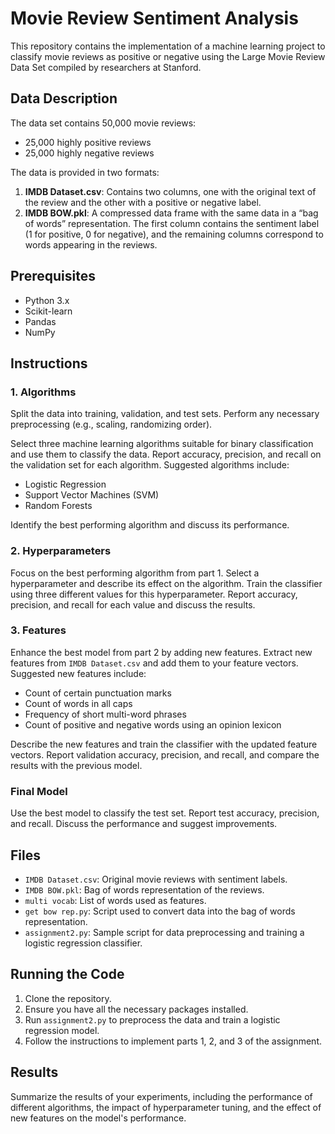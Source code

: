 # Movie Review Sentiment Analysis

This repository contains the implementation of a machine learning project to classify movie reviews as positive or negative using the Large Movie Review Data Set compiled by researchers at Stanford.

## Data Description

The data set contains 50,000 movie reviews:
- 25,000 highly positive reviews
- 25,000 highly negative reviews

The data is provided in two formats:
1. **IMDB Dataset.csv**: Contains two columns, one with the original text of the review and the other with a positive or negative label.
2. **IMDB BOW.pkl**: A compressed data frame with the same data in a “bag of words” representation. The first column contains the sentiment label (1 for positive, 0 for negative), and the remaining columns correspond to words appearing in the reviews.

## Prerequisites

- Python 3.x
- Scikit-learn
- Pandas
- NumPy

## Instructions

### 1. Algorithms

Split the data into training, validation, and test sets. Perform any necessary preprocessing (e.g., scaling, randomizing order).

Select three machine learning algorithms suitable for binary classification and use them to classify the data. Report accuracy, precision, and recall on the validation set for each algorithm. Suggested algorithms include:
- Logistic Regression
- Support Vector Machines (SVM)
- Random Forests

Identify the best performing algorithm and discuss its performance.

### 2. Hyperparameters

Focus on the best performing algorithm from part 1. Select a hyperparameter and describe its effect on the algorithm. Train the classifier using three different values for this hyperparameter. Report accuracy, precision, and recall for each value and discuss the results.

### 3. Features

Enhance the best model from part 2 by adding new features. Extract new features from `IMDB Dataset.csv` and add them to your feature vectors. Suggested new features include:
- Count of certain punctuation marks
- Count of words in all caps
- Frequency of short multi-word phrases
- Count of positive and negative words using an opinion lexicon

Describe the new features and train the classifier with the updated feature vectors. Report validation accuracy, precision, and recall, and compare the results with the previous model.

### Final Model

Use the best model to classify the test set. Report test accuracy, precision, and recall. Discuss the performance and suggest improvements.

## Files

- `IMDB Dataset.csv`: Original movie reviews with sentiment labels.
- `IMDB BOW.pkl`: Bag of words representation of the reviews.
- `multi vocab`: List of words used as features.
- `get bow rep.py`: Script used to convert data into the bag of words representation.
- `assignment2.py`: Sample script for data preprocessing and training a logistic regression classifier.

## Running the Code

1. Clone the repository.
2. Ensure you have all the necessary packages installed.
3. Run `assignment2.py` to preprocess the data and train a logistic regression model.
4. Follow the instructions to implement parts 1, 2, and 3 of the assignment.

## Results

Summarize the results of your experiments, including the performance of different algorithms, the impact of hyperparameter tuning, and the effect of new features on the model's performance.

